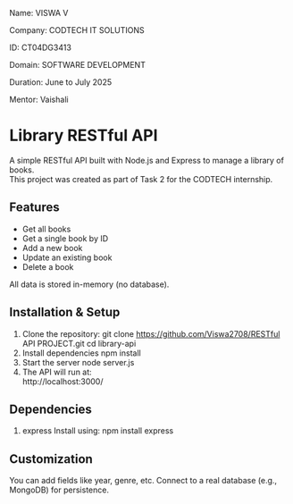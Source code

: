 Name: VISWA V

Company: CODTECH IT SOLUTIONS

ID: CT04DG3413

Domain: SOFTWARE DEVELOPMENT

Duration: June to July 2025

Mentor: Vaishali

#  Library RESTful API
A simple RESTful API built with Node.js and Express to manage a library of books.  
This project was created as part of Task 2 for the CODTECH internship.



## Features
- Get all books
- Get a single book by ID
- Add a new book
- Update an existing book
- Delete a book

All data is stored in-memory (no database).


## Installation & Setup
1. Clone the repository:
   git clone https://github.com/Viswa2708/RESTful API PROJECT.git
   cd library-api
2. Install dependencies
   npm install
3. Start the server
   node server.js
4. The API will run at:  
 http://localhost:3000/

## Dependencies
1. express
   Install using: npm install express

## Customization
You can add fields like year, genre, etc.
Connect to a real database (e.g., MongoDB) for persistence.

   

